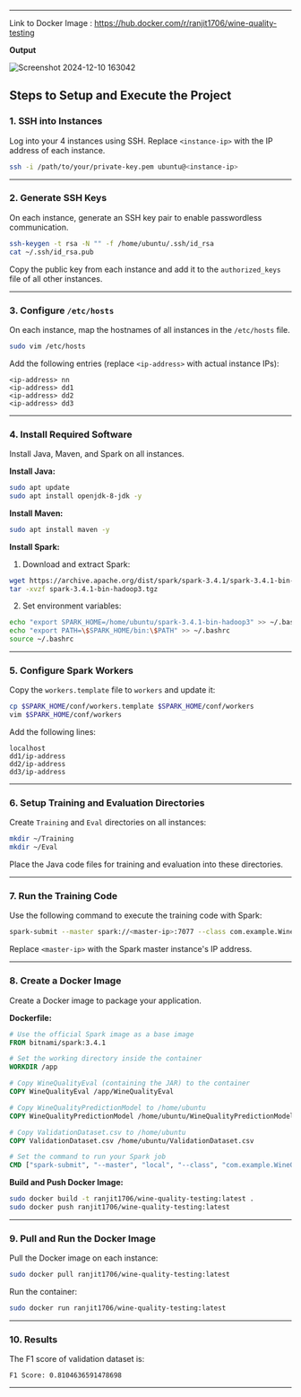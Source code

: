 

---

Link to Docker Image : https://hub.docker.com/r/ranjit1706/wine-quality-testing

**Output**

![Screenshot 2024-12-10 163042](https://github.com/user-attachments/assets/44228f4a-86cc-455f-9aab-0d33baaa3369)



## **Steps to Setup and Execute the Project**

### **1. SSH into Instances**
Log into your 4 instances using SSH. Replace `<instance-ip>` with the IP address of each instance.

```bash
ssh -i /path/to/your/private-key.pem ubuntu@<instance-ip>
```

---

### **2. Generate SSH Keys**
On each instance, generate an SSH key pair to enable passwordless communication.

```bash
ssh-keygen -t rsa -N "" -f /home/ubuntu/.ssh/id_rsa
cat ~/.ssh/id_rsa.pub
```

Copy the public key from each instance and add it to the `authorized_keys` file of all other instances.

---

### **3. Configure `/etc/hosts`**
On each instance, map the hostnames of all instances in the `/etc/hosts` file.

```bash
sudo vim /etc/hosts
```

Add the following entries (replace `<ip-address>` with actual instance IPs):

```
<ip-address> nn
<ip-address> dd1
<ip-address> dd2
<ip-address> dd3
```

---

### **4. Install Required Software**
Install Java, Maven, and Spark on all instances.

**Install Java:**
```bash
sudo apt update
sudo apt install openjdk-8-jdk -y
```

**Install Maven:**
```bash
sudo apt install maven -y
```

**Install Spark:**
1. Download and extract Spark:
```bash
wget https://archive.apache.org/dist/spark/spark-3.4.1/spark-3.4.1-bin-hadoop3.tgz
tar -xvzf spark-3.4.1-bin-hadoop3.tgz
```

2. Set environment variables:
```bash
echo "export SPARK_HOME=/home/ubuntu/spark-3.4.1-bin-hadoop3" >> ~/.bashrc
echo "export PATH=\$SPARK_HOME/bin:\$PATH" >> ~/.bashrc
source ~/.bashrc
```

---

### **5. Configure Spark Workers**
Copy the `workers.template` file to `workers` and update it:

```bash
cp $SPARK_HOME/conf/workers.template $SPARK_HOME/conf/workers
vim $SPARK_HOME/conf/workers
```

Add the following lines:
```
localhost
dd1/ip-address
dd2/ip-address
dd3/ip-address
```

---

### **6. Setup Training and Evaluation Directories**
Create `Training` and `Eval` directories on all instances:

```bash
mkdir ~/Training
mkdir ~/Eval
```

Place the Java code files for training and evaluation into these directories.

---

### **7. Run the Training Code**
Use the following command to execute the training code with Spark:

```bash
spark-submit --master spark://<master-ip>:7077 --class com.example.WineQualityEval /home/ubuntu/Training/wine-quality-train-1.0-SNAPSHOT.jar
```

Replace `<master-ip>` with the Spark master instance's IP address.

---

### **8. Create a Docker Image**
Create a Docker image to package your application.

**Dockerfile:**
```dockerfile
# Use the official Spark image as a base image
FROM bitnami/spark:3.4.1

# Set the working directory inside the container
WORKDIR /app

# Copy WineQualityEval (containing the JAR) to the container
COPY WineQualityEval /app/WineQualityEval

# Copy WineQualityPredictionModel to /home/ubuntu
COPY WineQualityPredictionModel /home/ubuntu/WineQualityPredictionModel

# Copy ValidationDataset.csv to /home/ubuntu
COPY ValidationDataset.csv /home/ubuntu/ValidationDataset.csv

# Set the command to run your Spark job
CMD ["spark-submit", "--master", "local", "--class", "com.example.WineQualityEval", "/app/WineQualityEval/target/wine-quality-eval-1.0-SNAPSHOT.jar"]
```

**Build and Push Docker Image:**
```bash
sudo docker build -t ranjit1706/wine-quality-testing:latest .
sudo docker push ranjit1706/wine-quality-testing:latest
```

---

### **9. Pull and Run the Docker Image**
Pull the Docker image on each instance:

```bash
sudo docker pull ranjit1706/wine-quality-testing:latest
```

Run the container:

```bash
sudo docker run ranjit1706/wine-quality-testing:latest
```

---

### **10. Results**
The F1 score of  validation dataset is:

```
F1 Score: 0.8104636591478698
```

---
